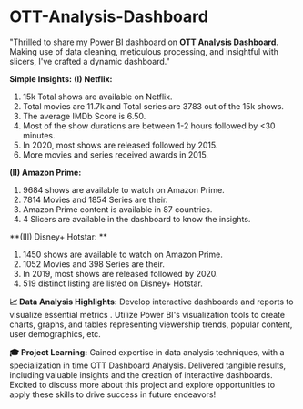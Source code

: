 # OTT-Analysis-Dashboard
"Thrilled to share my Power BI dashboard on **OTT Analysis Dashboard**. Making use of data cleaning, meticulous processing, and insightful with slicers, I've crafted a dynamic dashboard."

**Simple Insights:**
**(I) Netflix:**
1. 15k Total shows are available on Netflix. 
2. Total movies are 11.7k and Total series are 3783 out of the 15k shows.
3. The average IMDb Score is 6.50.
4. Most of the show durations are between 1-2 hours followed by <30 minutes.
5. In 2020, most shows are released followed by 2015.
6. More movies and series received awards in 2015.

**(II) Amazon Prime:**
1. 9684 shows are available to watch on Amazon Prime.
2. 7814 Movies and 1854 Series are their. 
3. Amazon Prime content is available in 87 countries.
4. 4 Slicers are available in the dashboard to know the insights.

**(III) Disney+ Hotstar: **
1. 1450 shows are available to watch on Amazon Prime.
2. 1052 Movies and 398 Series are their. 
3. In 2019, most shows are released followed by 2020.
4. 519 distinct listing are listed on Disney+ Hotstar.

**📈 Data Analysis Highlights:**
Develop interactive dashboards and reports to visualize essential metrics .
Utilize Power BI's visualization tools to create charts, graphs, and tables representing viewership trends, popular content, user demographics, etc.

**🎓 Project Learning:**
Gained expertise in data analysis techniques, with a specialization in time OTT Dashboard Analysis. Delivered tangible results, including valuable insights and the creation of interactive dashboards.
Excited to discuss more about this project and explore opportunities to apply these skills to drive success in future endeavors!
